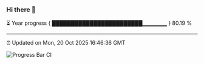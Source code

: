 ### Hi there 👋

⏳ Year progress { ████████████████████████▁▁▁▁▁▁ } 80.19 %

---

⏰ Updated on Mon, 20 Oct 2025 16:46:36 GMT

![Progress Bar CI](https://github.com/IshwaranRudhara/GIT-ACTION/workflows/Progress%20Bar%20CI/badge.svg)
